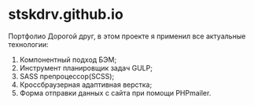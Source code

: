 # stskdrv.github.io
Портфолио
Дорогой друг, в этом проекте я применил все актуальные технологии:
1. Компонентный подход БЭМ;
2. Инструмент планировщик задач GULP;
3. SASS препроцессор(SCSS);
4. Кроссбраузерная адаптивная верстка;
5. Форма отправки данных с сайта при помощи PHPmailer.
